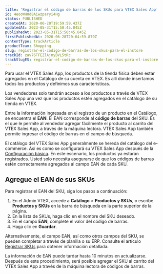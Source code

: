 ```yaml
---
title: 'Registrar el código de barras de los SKUs para VTEX Sales App'
id: 4eooWH0d8Aiwzparyi4Hg
status: PUBLISHED
createdAt: 2020-06-28T19:59:59.437Z
updatedAt: 2023-05-31T15:50:45.045Z
publishedAt: 2023-05-31T15:50:45.045Z
firstPublishedAt: 2020-06-28T20:04:59.879Z
contentType: trackArticle
productTeam: Shopping
slug: registrar-el-codigo-de-barras-de-los-skus-para-el-instore
trackId: zav76TFEZlAjnyBVL5tRc
trackSlugES: registrar-el-codigo-de-barras-de-los-skus-para-el-instore
---
```


Para usar el VTEX Sales App, los productos de la tienda física deben estar agregados en el Catálogo de su cuenta en VTEX. Es allí donde insertamos todos los productos y definimos sus características.

<div class="alert alert-warning">
Los vendedores solo tendrán acceso a los productos a través de VTEX Sales App una vez que los productos estén agregados en el catálogo de su tienda en VTEX.
</div>

Entre la información ingresada en el registro de un producto en el Catálogo, se encuentra el __EAN__. El EAN corresponde al __código de barras__ del SKU. Es el que le permite al vendedor agregar fácilmente el producto al carrito del VTEX Sales App, a través de la máquina lectora. VTEX Sales App también permite ingresar el código de barras en el campo de búsqueda.

El catálogo del VTEX Sales App generalmente se hereda del catálogo del e-commerce. Así es como se configurará su VTEX Sales App después de la [Configuración básica](https://help.vtex.com/es/tracks/instore-setting-up--zav76TFEZlAjnyBVL5tRc). En este escenario, los productos ya estarán registrados. Usted solo necesita asegurarse de que los códigos de barras estén correctamente agregados al campo EAN de cada SKU.

## Agregue el EAN de sus SKUs

Para registrar el EAN del SKU, siga los pasos a continuación:

1. En el Admin VTEX, accede a __Catálogo__ > __Productos y SKUs__, o escribe __Productos y SKUs__ en la barra de búsqueda en la parte superior de la página.
2. En la lista de SKUs, haga clic en el nombre del SKU deseado.
3. En el campo __EAN__, complete el valor del código de barras.
4. Haga clic en __Guardar__.

Alternativamente, el campo EAN, así como otros campos del SKU, se pueden completar a través de planilla o su ERP. Consulte el artículo [Registrar SKUs](https://help.vtex.com/es/tracks/catalogo-101--5AF0XfnjfWeopIFBgs3LIQ/17PxekVPmVYI4c3OCQ0ddJ) para obtener información detallada.

<div class="alert alert-info">
La información de EAN puede tardar hasta 10 minutos en actualizarse. Después de este procedimiento, será posible agregar el SKU al carrito del VTEX Sales App a través de la máquina lectora de códigos de barras.
</div>
